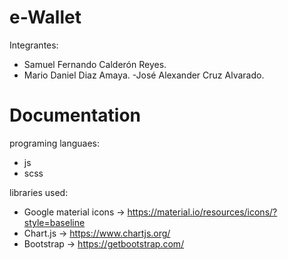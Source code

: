 # e-Wallet 
Integrantes:
- Samuel Fernando Calderón Reyes.
- Mario Daniel Diaz Amaya.
-José Alexander Cruz Alvarado.
# Documentation
programing languaes:
- js
- scss

libraries used:
- Google material icons -> https://material.io/resources/icons/?style=baseline
- Chart.js -> https://www.chartjs.org/
- Bootstrap -> https://getbootstrap.com/